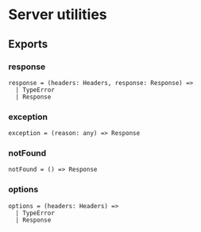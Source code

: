 # Server utilities

## Exports

### response

```
response = (headers: Headers, response: Response) =>
  | TypeError
  | Response
```

### exception

```
exception = (reason: any) => Response
```

### notFound

```
notFound = () => Response
```

### options

```
options = (headers: Headers) =>
  | TypeError
  | Response
```
